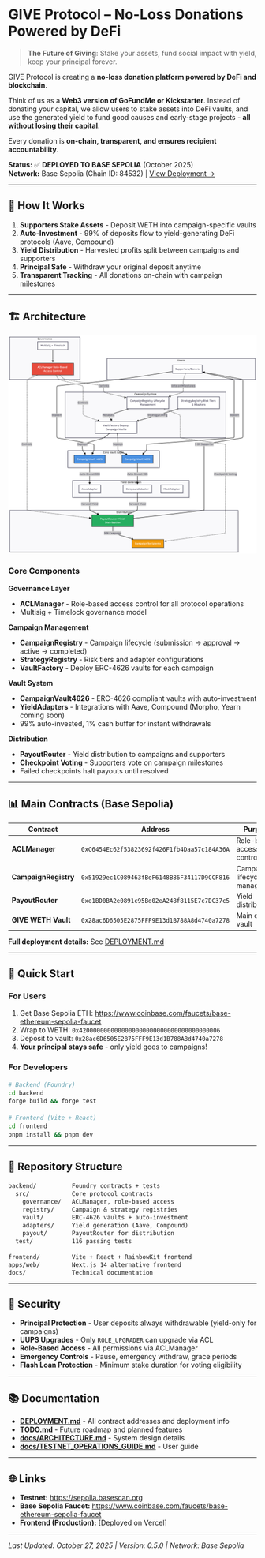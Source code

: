 # GIVE Protocol – No-Loss Donations Powered by DeFi

> **The Future of Giving**: Stake your assets, fund social impact with yield, keep your principal forever.

GIVE Protocol is creating a **no-loss donation platform powered by DeFi and blockchain**.

Think of us as a **Web3 version of GoFundMe or Kickstarter**. Instead of donating your capital, we allow users to stake assets into DeFi vaults, and use the generated yield to fund good causes and early-stage projects - **all without losing their capital**.

Every donation is **on-chain, transparent, and ensures recipient accountability**.

**Status:** ✅ **DEPLOYED TO BASE SEPOLIA** (October 2025)  
**Network:** Base Sepolia (Chain ID: 84532) | [View Deployment →](./DEPLOYMENT.md)

---

## 🎯 How It Works

1. **Supporters Stake Assets** - Deposit WETH into campaign-specific vaults
2. **Auto-Investment** - 99% of deposits flow to yield-generating DeFi protocols (Aave, Compound)
3. **Yield Distribution** - Harvested profits split between campaigns and supporters
4. **Principal Safe** - Withdraw your original deposit anytime
5. **Transparent Tracking** - All donations on-chain with campaign milestones

---

## 🏗️ Architecture

![GIVE Protocol Architecture](./architecture_simpilified.png)

### Core Components

**Governance Layer**
- **ACLManager** - Role-based access control for all protocol operations
- Multisig + Timelock governance model

**Campaign Management**
- **CampaignRegistry** - Campaign lifecycle (submission → approval → active → completed)
- **StrategyRegistry** - Risk tiers and adapter configurations
- **VaultFactory** - Deploy ERC-4626 vaults for each campaign

**Vault System**
- **CampaignVault4626** - ERC-4626 compliant vaults with auto-investment
- **YieldAdapters** - Integrations with Aave, Compound (Morpho, Yearn coming soon)
- 99% auto-invested, 1% cash buffer for instant withdrawals

**Distribution**
- **PayoutRouter** - Yield distribution to campaigns and supporters
- **Checkpoint Voting** - Supporters vote on campaign milestones
- Failed checkpoints halt payouts until resolved

---

## 📊 Main Contracts (Base Sepolia)

| Contract | Address | Purpose |
|----------|---------|---------|
| **ACLManager** | `0xC6454Ec62f53823692f426F1fb4Daa57c184A36A` | Role-based access control |
| **CampaignRegistry** | `0x51929ec1C089463fBeF6148B86F34117D9CCF816` | Campaign lifecycle management |
| **PayoutRouter** | `0xe1BD0BA2e0891c95Bd02eA248f8115E7c7DC37c5` | Yield distribution |
| **GIVE WETH Vault** | `0x28ac6D6505E2875FFF9E13d1B788A8d4740a7278` | Main deposit vault |

**Full deployment details:** See [DEPLOYMENT.md](./DEPLOYMENT.md)

---

## 🚀 Quick Start

### For Users
1. Get Base Sepolia ETH: https://www.coinbase.com/faucets/base-ethereum-sepolia-faucet
2. Wrap to WETH: `0x4200000000000000000000000000000000000006`
3. Deposit to vault: `0x28ac6D6505E2875FFF9E13d1B788A8d4740a7278`
4. **Your principal stays safe** - only yield goes to campaigns!

### For Developers
```bash
# Backend (Foundry)
cd backend
forge build && forge test

# Frontend (Vite + React)
cd frontend
pnpm install && pnpm dev
```

---

## 📁 Repository Structure

```
backend/          Foundry contracts + tests
  src/            Core protocol contracts
    governance/   ACLManager, role-based access
    registry/     Campaign & strategy registries
    vault/        ERC-4626 vaults + auto-investment
    adapters/     Yield generation (Aave, Compound)
    payout/       PayoutRouter for distribution
  test/           116 passing tests

frontend/         Vite + React + RainbowKit frontend
apps/web/         Next.js 14 alternative frontend
docs/             Technical documentation
```

---

## 🔐 Security

- **Principal Protection** - User deposits always withdrawable (yield-only for campaigns)
- **UUPS Upgrades** - Only `ROLE_UPGRADER` can upgrade via ACL
- **Role-Based Access** - All permissions via ACLManager
- **Emergency Controls** - Pause, emergency withdraw, grace periods
- **Flash Loan Protection** - Minimum stake duration for voting eligibility

---

## 📚 Documentation

- **[DEPLOYMENT.md](./DEPLOYMENT.md)** - All contract addresses and deployment info
- **[TODO.md](./TODO.md)** - Future roadmap and planned features
- **[docs/ARCHITECTURE.md](./docs/ARCHITECTURE.md)** - System design details
- **[docs/TESTNET_OPERATIONS_GUIDE.md](./docs/TESTNET_OPERATIONS_GUIDE.md)** - User guide

---

## 🌐 Links

- **Testnet:** https://sepolia.basescan.org
- **Base Sepolia Faucet:** https://www.coinbase.com/faucets/base-ethereum-sepolia-faucet
- **Frontend (Production):** [Deployed on Vercel]

---

*Last Updated: October 27, 2025 | Version: 0.5.0 | Network: Base Sepolia*
